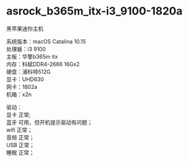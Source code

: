# asrock_b365m_itx-i3_9100-1820a
黑苹果迷你主机

系统版本：macOS Catalina 10.15  
处理器：i3 9100  
主板：华擎b365m itx  
内存：科赋DDR4-2666 16Gx2  
硬盘：浦科特512G  
显卡：UHD630  
网卡：1802a  
机箱：x2n  

驱动：  
显卡 正常;  
蓝牙 可用，但开机提示驱动有问题；  
wifi 正常；  
音频 正常；  
USB 正常；  
睡眠 正常；  
